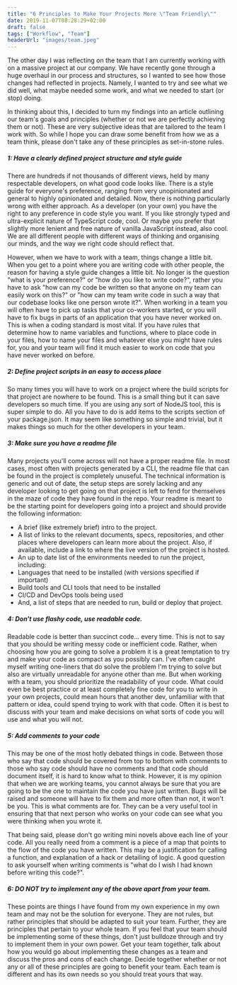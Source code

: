 ```yaml
---
title: "6 Principles to Make Your Projects More \"Team Friendly\""
date: 2019-11-07T08:28:29+02:00
draft: false
tags: ["Workflow", "Team"]
headerUrl: "images/team.jpeg"
---
```


The other day I was reflecting on the team that I am currently working with on a massive project at our company. We have recently gone through a huge overhaul in our process and structures, so I wanted to see how those changes had reflected in projects. Namely, I wanted to try and see what we did well, what maybe needed some work, and what we needed to start (or stop) doing. 

In thinking about this, I decided to turn my findings into an article outlining our team's goals and principles (whether or not we are perfectly achieving them or not). These are very subjective ideas that are tailored to the team I work with. So while I hope you can draw some benefit from how we as a team think, please don't take any of these principles as set-in-stone rules.

##### 1: Have a clearly defined project structure and style guide

There are hundreds if not thousands of different views, held by many respectable developers, on what good code looks like. There is a style guide for everyone's preference, ranging from very unopinionated and general to highly opinionated and detailed. Now, there is nothing particularly wrong with either approach. As a developer (on your own) you have the right to any preference in code style you want. If you like strongly typed and ultra-explicit nature of TypeScript code, cool. Or maybe you prefer that slightly more lenient and free nature of vanilla JavaScript instead, also cool. We are all different people with different ways of thinking and organising our minds, and the way we right code should reflect that. 

However, when we have to work with a team, things change a little bit. When you get to a point where you are writing code with other people, the reason for having a style guide changes a little bit. No longer is the question "what is your preference?" or "how do you like to write code?", rather you have to ask "how can my code be written so that anyone on my team can easily work on this?" or "how can my team write code in such a way that our codebase looks like one person wrote it?". When working in a team you will often have to pick up tasks that your co-workers started, or you will have to fix bugs in parts of an application that you have never worked on. This is when a coding standard is most vital. If you have rules that determine how to name variables and functions, where to place code in your files, how to name your files and whatever else you might have rules for, you and your team will find it much easier to work on code that you have never worked on before.

##### 2: Define project scripts in an easy to access place

So many times you will have to work on a project where the build scripts for that project are nowhere to be found. This is a small thing but it can save developers so much time. If you are using any sort of NodeJS tool, this is super simple to do. All you have to do is add items to the scripts section of your package.json. It may seem like something so simple and trivial, but it makes things so much for the other developers in your team. 

##### 3: Make sure you have a readme file

Many projects you'll come across will not have a proper readme file. In most cases, most often with projects generated by a CLI, the readme file that can be found in the project is completely unuseful. The technical information is generic and out of date, the setup steps are sorely lacking and any developer looking to get going on that project is left to fend for themselves in the maze of code they have found in the repo. 
Your readme is meant to be the starting point for developers going into a project and should provide the following information:

- A brief (like extremely brief) intro to the project.
- A list of links to the relevant documents, specs, repositories, and other places where developers can learn more about the project. Also, if available, include a link to where the live version of the project is hosted.
- An up to date list of the environments needed to run the project, including:
- Languages that need to be installed (with versions specified if important)
- Build tools and CLI tools that need to be installed
- CI/CD and DevOps tools being used
- And, a list of steps that are needed to run, build or deploy that project.

##### 4: Don't use flashy code, use readable code.

Readable code is better than succinct code... every time. This is not to say that you should be writing messy code or inefficient code. Rather, when choosing how you are going to solve a problem it is a great temptation to try and make your code as compact as you possibly can. I've often caught myself writing one-liners that do solve the problem I'm trying to solve but also are virtually unreadable for anyone other than me. But when working with a team, you should prioritize the readability of your code. What could even be best practice or at least completely fine code for you to write in your own projects, could mean hours that another dev, unfamiliar with that pattern or idea, could spend trying to work with that code. Often it is best to discuss with your team and make decisions on what sorts of code you will use and what you will not.

##### 5: Add comments to your code

This may be one of the most hotly debated things in code. Between those who say that code should be covered from top to bottom with comments to those who say code should have no comments and that code should document itself, it is hard to know what to think. However, it is my opinion that when we are working teams, you cannot always be sure that you are going to be the one to maintain the code you have just written. Bugs will be raised and someone will have to fix them and more often than not, it won't be you. This is what comments are for. They can be a very useful tool in ensuring that that next person who works on your code can see what you were thinking when you wrote it.

That being said, please don't go writing mini novels above each line of your code. All you really need from a comment is a piece of a map that points to the flow of the code you have written. This may be a justification for calling a function, and explanation of a hack or detailing of logic. A good question to ask yourself when writing comments is "what do I wish I had known before writing this code?".

##### 6: DO NOT try to implement any of the above apart from your team.

These points are things I have found from my own experience in my own team and may not be the solution for everyone. They are not rules, but rather principles that should be adapted to suit your team. Further, they are principles that pertain to your whole team. If you feel that your team should be implementing some of these things, don't just bulldoze through and try to implement them in your own power. Get your team together, talk about how you would go about implementing these changes as a team and discuss the pros and cons of each change. Decide together whether or not any or all of these principles are going to benefit your team. Each team is different and has its own needs so you should treat yours that way.